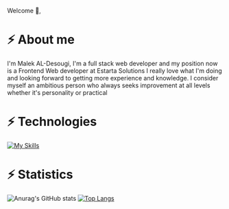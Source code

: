 Welcome 👋,

# ⚡ About me
I'm Malek AL-Desougi, I'm a full stack web developer and my position now is a Frontend Web developer at Estarta Solutions I really love what I'm doing and looking forward to getting more experience and knowledge. I consider myself an ambitious person who always seeks improvement at all levels whether it's personality or practical


# ⚡ Technologies
[![My Skills](https://skillicons.dev/icons?i=html,css,js,react,redux,php,laravel,git,github,bootstrap,tailwind,mysql)](https://skillicons.dev)



# ⚡ Statistics 
![Anurag's GitHub stats](https://github-readme-stats.vercel.app/api?username=anuraghazra&show_icons=true&theme=gruvbox) [![Top Langs](https://github-readme-stats.vercel.app/api/top-langs/?username=anuraghazra&size_weight=0.5&count_weight=0.5&theme=gruvbox&layout=compact&langs_count=8)](https://github.com/anuraghazra/github-readme-stats)







